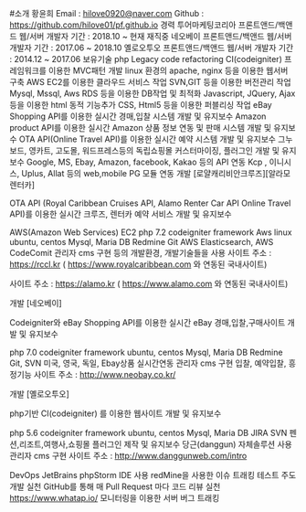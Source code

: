 #소개
황윤희
Email : hilove0920@naver.com
Github : https://github.com/hilove01/pf.github.io
경력
투어마케팅코리아
프론트앤드/백앤드 웹/서버 개발자
기간 : 2018.10 ~ 현재 재직중
네오베이
프론트앤드/백앤드 웹/서버 개발자
기간 : 2017.06 ~ 2018.10
옐로오투오
프론트앤드/백앤드 웹/서버 개발자
기간 : 2014.12 ~ 2017.06
보유기술
php Legacy code refactoring
CI(codeigniter) 프레임워크를 이용한 MVC패턴 개발
linux 환경의 apache, nginx 등을 이용한 웹서버 구축
AWS EC2를 이용한 클라우드 서비스 작업
SVN,GIT 등을 이용한 버전관리 작업
Mysql, Mssql, Aws RDS 등을 이용한 DB작업 및 최적화
Javascript, JQuery, Ajax 등을 이용한 html 동적 기능추가
CSS, Html5 등을 이용한 퍼블리싱 작업
eBay Shopping API를 이용한 실시간 경매,입찰 시스템 개발 및 유지보수
Amazon product API를 이용한 실시간 Amazon 상품 정보 연동 및 판매 시스템 개발 및 유지보수
OTA API(Online Travel API)를 이용한 실시간 예약 시스템 개발 및 유지보수
그누보드, 영카트, 고도몰, 워드프레스등의 독립쇼핑몰 커스터마이징, 플러그인 개발 및 유지보수
Google, MS, Ebay, Amazon, facebook, Kakao 등의 API 연동
Kcp , 이니시스, Uplus, Allat 등의 web,mobile PG 모듈 연동
개발
[로얄캐리비안크루즈][알라모렌터카]

OTA API (Royal Caribbean Cruises API, Alamo Renter Car API Online Travel API)를 이용한 실시간 크루즈, 렌터카 예약 서비스 개발 및 유지보수

AWS(Amazon Web Services) EC2
php 7.2
codeigniter framework
Aws linux
ubuntu, centos
Mysql, Maria DB
Redmine
Git
AWS Elasticsearch, AWS CodeComit
관리자 cms 구현 등의 개발환경, 개발기술들을 사용
사이트 주소 : https://rccl.kr ( https://www.royalcaribbean.com 와 연동된 국내사이트)

사이트 주소 : https://alamo.kr ( https://www.alamo.com 와 연동된 국내사이트)

개발
[네오베이]

Codeigniter와 eBay Shopping API를 이용한 실시간 eBay 경매,입찰,구매사이트 개발 및 유지보수

php 7.0
codeigniter framework
ubuntu, centos
Mysql, Maria DB
Redmine
Git, SVN
미국, 영국, 독일, Ebay상품 실시간연동
관리자 cms 구현
입찰, 예약입찰, 흥정기능
사이트 주소 : http://www.neobay.co.kr/

개발
[옐로오투오]

php기반 CI(codeigniter) 를 이용한 웹사이트 개발 및 유지보수

php 5.6
codeigniter framework
ubuntu, centos
Mysql, Maria DB
JIRA
SVN
펜션,리조트,여행사,쇼핑몰 플러그인 제작 및 유지보수
당근(danggun) 자체솔루션 사용
관리자 cms 구현
사이트 주소 : http://www.danggunweb.com/intro

DevOps
JetBrains phpStorm IDE 사용
redMine을 사용한 이슈 트래킹
테스트 주도 개발 실천
GitHub를 통해 매 Pull Request 마다 코드 리뷰 실천
https://www.whatap.io/ 모니터링을 이용한 서버 버그 트래킹
